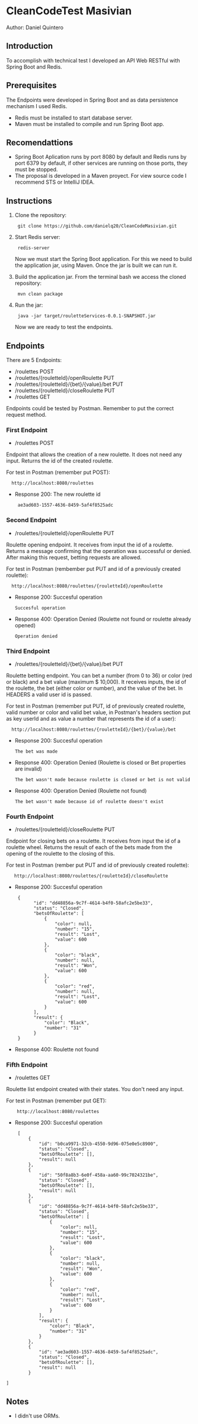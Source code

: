 # CleanCodeTest Masivian

Author: Daniel Quintero

## Introduction

To accomplish with technical test I developed an  API Web RESTful with Spring Boot and Redis.

## Prerequisites

The Endpoints were developed in Spring Boot and as data persistence mechanism I used Redis.
  - Redis must be installed to start database server.
  - Maven must be installed to compile and run Spring Boot app.
  
## Recomendattions

- Spring Boot Aplication runs by port 8080 by default and Redis runs by port 6379 by default, if other services are running on those ports, they must be stopped.
- The proposal is developed in a Maven proyect. For view source code I recommend STS or IntelliJ IDEA.

## Instructions

1. Clone the repository:

        git clone https://github.com/danielq20/CleanCodeMasivian.git
      
2. Start Redis server:

        redis-server 
        
   Now we must start the Spring Boot application. For this we need to build the application jar, using Maven. Once the jar is built we can run it.

4. Build the application jar. From the terminal bash we access the cloned repository:

        mvn clean package  

5. Run the jar:

        java -jar target/rouletteServices-0.0.1-SNAPSHOT.jar        
   
        
    Now we are ready to test the endpoints.        
## Endpoints

There are 5 Endpoints:

- /roulettes                                     POST
- /roulettes/{rouletteId}/openRoulette           PUT
- /roulettes/{rouletteId}/{bet}/{value}/bet      PUT
- /roulettes/{rouletteId}/closeRoulette          PUT
- /roulettes                                     GET

Endpoints could be tested by Postman. Remember to put the correct request method.
### First Endpoint 

- /roulettes  POST

Endpoint that allows the creation of a new roulette. It does not need any input. Returns the id of the created roulette.

For test in Postman (remember put POST):

      http://localhost:8080/roulettes
  
  - Response 200: The new roulette id
  
         ae3ad603-1557-4636-8459-5af4f8525adc
  

### Second Endpoint 
 
 - /roulettes/{rouletteId}/openRoulette PUT
 
Roulette opening endpoint. It receives from input the id of a roulette. Returns a message confirming that the operation was successful or denied. After making this request, betting requests are allowed.
 
For test in Postman (rembember put PUT and id of a previously created roulette):
 
      http://localhost:8080/roulettes/{rouletteId}/openRoulette 
    
   - Response 200: Succesful operation
  
         Succesful operation
         
   - Response 400: Operation Denied (Roulette not found or roulette already opened)
  
         Operation denied      
  
### Third Endpoint
  
  - /roulettes/{rouletteId}/{bet}/{value}/bet PUT
  
Roulette betting endpoint. You can bet a number (from 0 to 36) or color (red or black) and a bet value (maximum $ 10,000). It receives inputs, the id of the roulette, the bet (either color or number), and the value of the bet. In HEADERS a valid user id is passed.
  
For test in Postman (remember put PUT, id of previously created roulette, valid number or color and valid bet value, in Postman's headers section put as key userId and as value a number that represents the id of a user):

      http://localhost:8080/roulettes/{rouletteId}/{bet}/{value}/bet
      
   - Response 200: Succesful operation
  
         The bet was made
         
   - Response 400: Operation Denied (Roulette is closed or Bet properties are invalid)
  
         The bet wasn't made because roulette is closed or bet is not valid    
      
   - Response 400: Operation Denied (Roulette not found)
  
         The bet wasn't made because id of roulette doesn't exist    
   
### Fourth Endpoint
   
   - /roulettes/{rouletteId}/closeRoulette PUT
   
Endpoint for closing bets on a roulette. It receives from input the id of a roulette wheel. Returns the result of each of the bets made from the opening of the roulette to the closing of this.

For test in Postman (rember put PUT and id of previously created roulette):

       http://localhost:8080/roulettes/{rouletteId}/closeRoulette
       
       
   - Response 200: Succesful operation
                              
          {
                "id": "dd48856a-9c7f-4614-b4f0-58afc2e5be33",
                "status": "Closed",
                "betsOfRoulette": [
                    {
                        "color": null,
                        "number": "15",
                        "result": "Lost",
                        "value": 600
                    },
                    {
                        "color": "black",
                        "number": null,
                        "result": "Won",
                        "value": 600
                    },
                    {
                        "color": "red",
                        "number": null,
                        "result": "Lost",
                        "value": 600
                    }
                ],
                "result": {
                    "color": "Black",
                    "number": "31"
                }
          }
      
   - Response 400: Roulette not found
   
### Fifth Endpoint

- /roulettes  GET

Roulette list endpoint created with their states. You don't need any input.

For test in Postman (remember put GET):

        http://localhost:8080/roulettes
        
   - Response 200: Succesful operation
  
          [
              {
                  "id": "b0ca9971-32cb-4550-9d96-075e0e5c8900",
                  "status": "Closed",
                  "betsOfRoulette": [],
                  "result": null
              },
              {
                  "id": "50f8a8b3-6e0f-458a-aa60-99c7024321be",
                  "status": "Closed",
                  "betsOfRoulette": [],
                  "result": null
              },
              {
                  "id": "dd48856a-9c7f-4614-b4f0-58afc2e5be33",
                  "status": "Closed",
                  "betsOfRoulette": [
                      {
                          "color": null,
                          "number": "15",
                          "result": "Lost",
                          "value": 600
                      },
                      {
                          "color": "black",
                          "number": null,
                          "result": "Won",
                          "value": 600
                      },
                      {
                          "color": "red",
                          "number": null,
                          "result": "Lost",
                          "value": 600
                      }
                  ],
                  "result": {
                      "color": "Black",
                      "number": "31"
                  }
              },
              {
                  "id": "ae3ad603-1557-4636-8459-5af4f8525adc",
                  "status": "Closed",
                  "betsOfRoulette": [],
                  "result": null
              }
    ]     
        
## Notes

- I didn't use ORMs.
